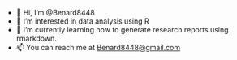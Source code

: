 - 👋 Hi, I’m @Benard8448
- 👀 I’m interested in data analysis using R
- 🌱 I’m currently learning how to generate research reports using rmarkdown. 
- 📫 You can reach me at Benard8448@gmail.com 

<!---
Benard8448/Benard8448 is a ✨ special ✨ repository because its `README.md` (this file) appears on your GitHub profile.
You can click the Preview link to take a look at your changes.
--->
